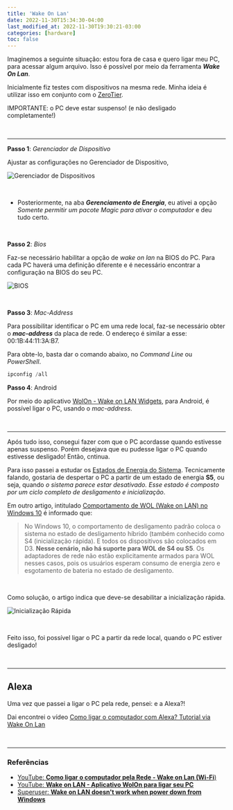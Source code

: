 ```yaml
---
title: 'Wake On Lan'
date: 2022-11-30T15:34:30-04:00
last_modified_at: 2022-11-30T19:30:21-03:00
categories: [hardware]
toc: false
---
```


Imaginemos a seguinte situação: estou fora de casa e quero ligar meu PC, para acessar algum arquivo. Isso é possível por meio da ferramenta **_Wake On Lan_**.

Inicialmente fiz testes com dispositivos na mesma rede. Minha ideia é utilizar isso em conjunto com o [ZeroTier](https://www.zerotier.com).

IMPORTANTE: o PC deve estar suspenso! (e não desligado completamente!)

<br>

---

**Passo 1**: _Gerenciador de Dispositivo_

Ajustar as configurações no Gerenciador de Dispositivo,

![Gerenciador de Dispositivos](https://i.imgur.com/KONkFMY.png)

<br>

- Posteriormente, na aba **_Gerenciamento de Energia_**, eu ativei a opção _Somente permitir um pacote Magic para ativar o computador_ e deu tudo certo.

<br>

**Passo 2**: _Bios_

Faz-se necessário habilitar a opção de _wake on lan_ na BIOS do PC. Para cada PC haverá uma definição diferente e é necessário encontrar a configuração na BIOS do seu PC.

![BIOS](https://i.imgur.com/iKevIa7.jpg)

<br>

**Passo 3**: _Mac-Address_

Para possibilitar identificar o PC em uma rede local, faz-se necessário obter o **_mac-address_** da placa de rede. O endereço é similar a esse: 00:1B:44:11:3A:B7.

Para obte-lo, basta dar o comando abaixo, no _Command Line_ ou _PowerShell_.

```powershell
ipconfig /all
```

**Passo 4**: Android

Por meio do aplicativo [WolOn - Wake on LAN Widgets](https://play.google.com/store/apps/details?id=com.bitklog.wolon), para Android, é possível ligar o PC, usando o _mac-address_.

<br>

---

Após tudo isso, consegui fazer com que o PC acordasse quando estivesse apenas suspenso. Porém desejava que eu pudesse ligar o PC quando estivesse desligado! Então, cntinua.

Para isso passei a estudar os [Estados de Energia do Sistema](https://learn.microsoft.com/pt-br/windows/win32/power/system-power-states). Tecnicamente falando, gostaria de despertar o PC a partir de um estado de energia **S5**, ou seja, quando _o sistema parece estar desativado. Esse estado é composto por um ciclo completo de desligamento e inicialização_.

Em outro artigo, intitulado [Comportamento de WOL (Wake on LAN) no Windows 10](https://learn.microsoft.com/pt-br/troubleshoot/windows-client/deployment/wake-on-lan-feature?source=docs) é informado que:

> No Windows 10, o comportamento de desligamento padrão coloca o sistema no estado de desligamento híbrido (também conhecido como S4 (inicialização rápida). E todos os dispositivos são colocados em D3. **Nesse cenário, não há suporte para WOL de S4 ou S5**. Os adaptadores de rede não estão explicitamente armados para WOL nesses casos, pois os usuários esperam consumo de energia zero e esgotamento de bateria no estado de desligamento.

<br>

Como solução, o artigo indica que deve-se desabilitar a inicialização rápida.

![Inicialização Rápida](https://i.imgur.com/a3fGNnv.png)

<br>

Feito isso, foi possível ligar o PC a partir da rede local, quando o PC estiver desligado!

<br>

---

## Alexa

Uma vez que passei a ligar o PC pela rede, pensei: e a Alexa?!

Dai encontrei o vídeo [Como ligar o computador com Alexa? Tutorial via Wake On Lan](https://www.youtube.com/watch?v=y_RQeXPOw4Q)

<br>

---

### Referências

- [YouTube: **Como ligar o computador pela Rede - Wake on Lan (Wi-Fi**)](https://www.youtube.com/watch?v=l3zuzuGQr44)
- [YouTube: **Wake on LAN - Aplicativo WolOn para ligar seu PC**](https://www.youtube.com/watch?v=7xaCwYNnrkU)
- [Superuser: **Wake on LAN doesn't work when power down from Windows**](https://superuser.com/questions/1513614/wake-on-lan-doesnt-work-when-power-down-from-windows)

